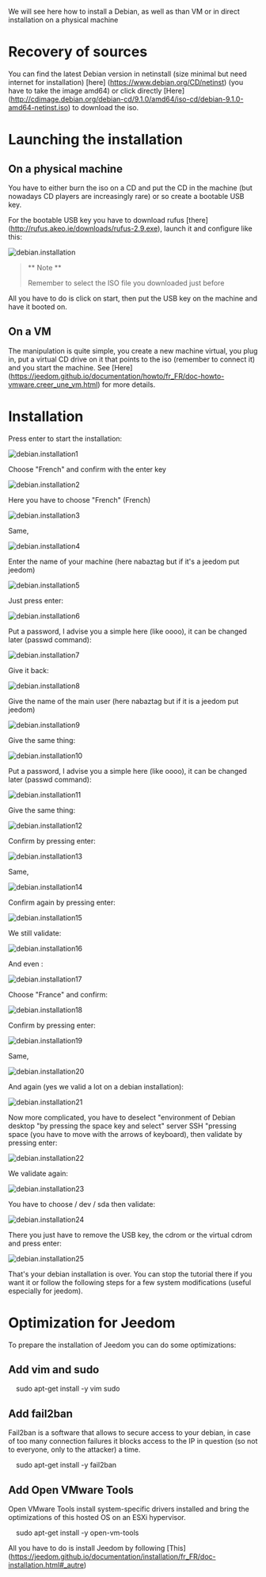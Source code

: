 We will see here how to install a Debian, as well as
than VM or in direct installation on a physical machine

Recovery of sources
========================

You can find the latest Debian version in netinstall (size
minimal but need internet for installation)
[here] (https://www.debian.org/CD/netinst) (you have to take the image
amd64) or click directly
[Here] (http://cdimage.debian.org/debian-cd/9.1.0/amd64/iso-cd/debian-9.1.0-amd64-netinst.iso)
to download the iso.

Launching the installation
===========================

On a physical machine
------------------------

You have to either burn the iso on a CD and put the CD in the machine
(but nowadays CD players are increasingly rare) or so
create a bootable USB key.

For the bootable USB key you have to download rufus
[there] (http://rufus.akeo.ie/downloads/rufus-2.9.exe), launch it and
configure like this:

![debian.installation](../images/debian.installation.PNG)

> ** Note **
>
> Remember to select the ISO file you downloaded
> just before

All you have to do is click on start, then put the USB key
on the machine and have it booted on.

On a VM
----------

The manipulation is quite simple, you create a new machine
virtual, you plug in, put a virtual CD drive on it that points
to the iso (remember to connect it) and you start the machine. See
[Here] (https://jeedom.github.io/documentation/howto/fr_FR/doc-howto-vmware.creer_une_vm.html)
for more details.

Installation
============

Press enter to start the installation:

![debian.installation1](../images/debian.installation1.PNG)

Choose "French" and confirm with the enter key

![debian.installation2](../images/debian.installation2.PNG)

Here you have to choose "French" (French)

![debian.installation3](../images/debian.installation3.PNG)

Same,

![debian.installation4](../images/debian.installation4.PNG)

Enter the name of your machine (here nabaztag but if it's a jeedom
put jeedom)

![debian.installation5](../images/debian.installation5.PNG)

Just press enter:

![debian.installation6](../images/debian.installation6.PNG)

Put a password, I advise you a simple here (like oooo),
it can be changed later (passwd command):

![debian.installation7](../images/debian.installation7.PNG)

Give it back:

![debian.installation8](../images/debian.installation8.PNG)

Give the name of the main user (here nabaztag but if it is a
jeedom put jeedom)

![debian.installation9](../images/debian.installation9.PNG)

Give the same thing:

![debian.installation10](../images/debian.installation10.PNG)

Put a password, I advise you a simple here (like oooo),
it can be changed later (passwd command):

![debian.installation11](../images/debian.installation11.PNG)

Give the same thing:

![debian.installation12](../images/debian.installation12.PNG)

Confirm by pressing enter:

![debian.installation13](../images/debian.installation13.PNG)

Same,

![debian.installation14](../images/debian.installation14.PNG)

Confirm again by pressing enter:

![debian.installation15](../images/debian.installation15.PNG)

We still validate:

![debian.installation16](../images/debian.installation16.PNG)

And even :

![debian.installation17](../images/debian.installation17.PNG)

Choose "France" and confirm:

![debian.installation18](../images/debian.installation18.PNG)

Confirm by pressing enter:

![debian.installation19](../images/debian.installation19.PNG)

Same,

![debian.installation20](../images/debian.installation20.PNG)

And again (yes we valid a lot on a debian installation):

![debian.installation21](../images/debian.installation21.PNG)

Now more complicated, you have to deselect "environment of
Debian desktop "by pressing the space key and select" server
SSH "pressing space (you have to move with the arrows of
keyboard), then validate by pressing enter:

![debian.installation22](../images/debian.installation22.PNG)

We validate again:

![debian.installation23](../images/debian.installation23.PNG)

You have to choose / dev / sda then validate:

![debian.installation24](../images/debian.installation24.PNG)

There you just have to remove the USB key, the cdrom or the virtual cdrom
and press enter:

![debian.installation25](../images/debian.installation25.PNG)

That's your debian installation is over. You can stop the
tutorial there if you want it or follow the following steps for a few
system modifications (useful especially for jeedom).

Optimization for Jeedom
========================

To prepare the installation of Jeedom you can do some
optimizations:

Add vim and sudo
-------------------

    sudo apt-get install -y vim sudo

Add fail2ban
----------------

Fail2ban is a software that allows to secure access to your debian,
in case of too many connection failures it blocks access to
the IP in question (so not to everyone, only to the attacker) a
time.

    sudo apt-get install -y fail2ban

Add Open VMware Tools
-----------------------------

Open VMware Tools install system-specific drivers
installed and bring the optimizations of this hosted OS
on an ESXi hypervisor.

    sudo apt-get install -y open-vm-tools

All you have to do is install Jeedom by following
[This] (https://jeedom.github.io/documentation/installation/fr_FR/doc-installation.html#_autre)
